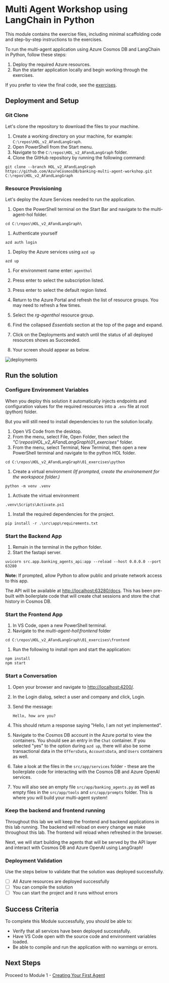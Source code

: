 #  Multi Agent Workshop using LangChain in Python
This module contains the exercise files, including minimal scaffolding code and step-by-step instructions to the exercises. 

To run the multi-agent application using Azure Cosmos DB and LangChain in Python, follow these steps:

1. Deploy the required Azure resources.
2. Run the starter application locally and begin working through the exercises.

If you prefer to view the final code, see the [exercises](../../../02_completed/README.md).

## Deployment and Setup

### Git Clone

Let's clone the repository to download the files to your machine.

1. Create a working directory on your machine, for example: `C:\repos\HOL_v2_AFandLangGraph`.
2. Open PowerShell from the Start menu.
3. Navigate to the `C:\repos\HOL_v2_AFandLangGraph` folder.
4. Clone the GitHub repository by running the following command:

```shell
git clone --branch HOL_v2_AFandLangGraph https://github.com/AzureCosmosDB/banking-multi-agent-workshop.git C:\repos\HOL_v2_AFandLangGraph
```

### Resource Provisioning

Let's deploy the Azure Services needed to run the application.

1. Open the PowerShell terminal on the Start Bar and navigate to the multi-agent-hol folder.

```shell
cd C:\repos\HOL_v2_AFandLangGraph\
```

1. Authenticate  yourself

```shell
azd auth login
```

1. Deploy the Azure services using `azd up`

```shell
azd up
```

1. For environment name enter: `agenthol`
1. Press enter to select the subscription listed.
1. Press enter to select the default region listed.

1. Return to the Azure Portal and refresh the list of resource groups. You may need to refresh a few times.
1. Select the *rg-agenthol* resource group.
1. Find the collapsed *Essentials* section at the top of the page and expand.
1. Click on the Deployments and watch until the status of all deployed resources shows as Succeeded.
1. Your screen should appear as below.

![deployments](./media/module-00/deployments.png)

## Run the solution

### Configure Environment Variables

When you deploy this solution it automatically injects endpoints and configuration values for the required resources into a `.env` file at root (python) folder.

But you will still need to install dependencies to run the solution locally.

1. Open VS Code from the desktop.
1. From the menu, select File, Open Folder, then select the *"C:\repos\HOL_v2_AFandLangGraph\01_exercises\"* folder.
1. From the menu, select Terminal, New Terminal, then open a new PowerShell terminal and navigate to the python HOL folder.

```shell
cd C:\repos\HOL_v2_AFandLangGraph\01_exercises\python
```

1. Create a virtual environment *(If prompted, create the environement for the workspace folder.)*

```shell
python -m venv .venv
```

1. Activate the virtual environment

```shell
.venv\Scripts\Activate.ps1
```

1. Install the required dependencies for the project.

```shell
pip install -r .\src\app\requirements.txt
```

### Start the Backend App

1. Remain in the terminal in the python folder.
2. Start the fastapi server.

```shell
uvicorn src.app.banking_agents_api:app --reload --host 0.0.0.0 --port 63280
```

**Note:** If prompted, allow Python to allow public and private network access to this app.

The API will be available at <http://localhost:63280/docs>. This has been pre-built with boilerplate code that will create chat sessions and store the chat history in Cosmos DB.

### Start the Frontend App

1. In VS Code, open a new PowerShell terminal.
1. Navigate to the *multi-agent-hol\frontend* folder

```shell
cd C:\repos\HOL_v2_AFandLangGraph\01_exercises\frontend
```

1. Run the following to install npm and start the application:

```shell
npm install
npm start
```

### Start a Conversation

1. Open your browser and navigate to <http://localhost:4200/>.
1. In the Login dialog, select a user and company and click, Login.
1. Send the message:

   ```text
   Hello, how are you?
   ```

1. This should return a response saying "Hello, I am not yet implemented".
1. Navigate to the Cosmos DB account in the Azure portal to view the containers. You should see an entry in the `Chat` container. If you selected "yes" to the option during `azd up`, there will also be some transactional data in the `OffersData`, `AccountsData`, and `Users` containers as well.
1. Take a look at the files in the `src/app/services` folder - these are the boilerplate code for interacting with the Cosmos DB and Azure OpenAI services.
1. You will also see an empty file `src/app/banking_agents.py` as well as empty files in the `src/app/tools` and `src/app/prompts` folder. This is where you will build your multi-agent system!

### Keep the backend and frontend running

Throughout this lab we will keep the frontend and backend applications in this lab running. The backend will reload on every change we make throughout this lab. The frontend will reload when refreshed in the browser.

Next, we will start building the agents that will be served by the API layer and interact with Cosmos DB and Azure OpenAI using LangGraph!

### Deployment Validation

Use the steps below to validate that the solution was deployed successfully.

- [ ] All Azure resources are deployed successfully
- [ ] You can compile the solution
- [ ] You can start the project and it runs without errors

## Success Criteria

To complete this Module successfully, you should be able to:

- Verify that all services have been deployed successfully.
- Have VS Code open with the source code and environment variables loaded.
- Be able to compile and run the application with no warnings or errors.

## Next Steps

Proceed to Module 1 - [Creating Your First Agent](./Module-01.md)
